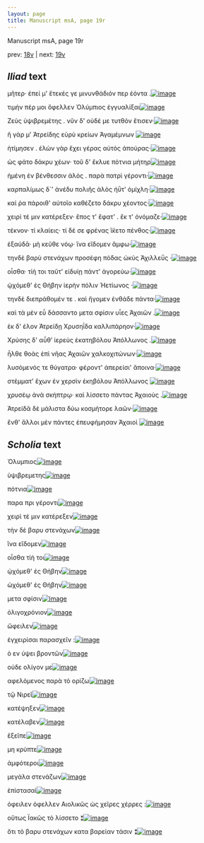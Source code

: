 ```yaml
---
layout: page
title: Manuscript msA, page 19r
---
```


Manuscript msA, page 19r

prev:  [18v](../18v) | next:  [19v](../19v)

## *Iliad* text

μῆτερ· ἐπεί μ' ἔτεκές γε μινυνθάδιόν περ ἐόντα .[![image](http://www.homermultitext.org/iipsrv?OBJ=IIP,1.0&FIF=/project/homer/pyramidal/deepzoom/hmt/vaimg/2017a/VA019RN_0020.tif&RGN=0.164,0.1961,0.358,0.0338&WID=1000&CVT=JPEG)](http://www.homermultitext.org/ict2/?urn=urn:cite2:hmt:vaimg.2017a:VA019RN_0020@0.164,0.1961,0.358,0.0338)

τιμήν πέρ μοι ὄφελλεν Ὀλύμπιος ἐγγυαλίξαι[![image](http://www.homermultitext.org/iipsrv?OBJ=IIP,1.0&FIF=/project/homer/pyramidal/deepzoom/hmt/vaimg/2017a/VA019RN_0020.tif&RGN=0.166,0.2231,0.343,0.0285&WID=1000&CVT=JPEG)](http://www.homermultitext.org/ict2/?urn=urn:cite2:hmt:vaimg.2017a:VA019RN_0020@0.166,0.2231,0.343,0.0285)

Ζεὺς ὑψιβρεμέτης . νῦν δ' 					οὐδέ με τυτθὸν ἔτισεν·[![image](http://www.homermultitext.org/iipsrv?OBJ=IIP,1.0&FIF=/project/homer/pyramidal/deepzoom/hmt/vaimg/2017a/VA019RN_0020.tif&RGN=0.164,0.2434,0.347,0.0285&WID=1000&CVT=JPEG)](http://www.homermultitext.org/ict2/?urn=urn:cite2:hmt:vaimg.2017a:VA019RN_0020@0.164,0.2434,0.347,0.0285)

ῆ γάρ μ' Ἀτρείδης εὐρὺ 					κρείων Ἀγαμέμνων 				[![image](http://www.homermultitext.org/iipsrv?OBJ=IIP,1.0&FIF=/project/homer/pyramidal/deepzoom/hmt/vaimg/2017a/VA019RN_0020.tif&RGN=0.163,0.2607,0.33,0.0285&WID=1000&CVT=JPEG)](http://www.homermultitext.org/ict2/?urn=urn:cite2:hmt:vaimg.2017a:VA019RN_0020@0.163,0.2607,0.33,0.0285)

ἠτίμησεν . ἑλὼν γὰρ ἔχει γέρας αὐτὸς ἀπούρας·[![image](http://www.homermultitext.org/iipsrv?OBJ=IIP,1.0&FIF=/project/homer/pyramidal/deepzoom/hmt/vaimg/2017a/VA019RN_0020.tif&RGN=0.162,0.278,0.377,0.0285&WID=1000&CVT=JPEG)](http://www.homermultitext.org/ict2/?urn=urn:cite2:hmt:vaimg.2017a:VA019RN_0020@0.162,0.278,0.377,0.0285)

ὡς φάτο δάκρυ χέων· τοῦ δ' ἔκλυε πότνια μήτηρ[![image](http://www.homermultitext.org/iipsrv?OBJ=IIP,1.0&FIF=/project/homer/pyramidal/deepzoom/hmt/vaimg/2017a/VA019RN_0020.tif&RGN=0.158,0.296,0.386,0.0338&WID=1000&CVT=JPEG)](http://www.homermultitext.org/ict2/?urn=urn:cite2:hmt:vaimg.2017a:VA019RN_0020@0.158,0.296,0.386,0.0338)

ἡμένη ἐν βένθεσσιν ἁλὸς . παρὰ πατρὶ γέροντι·[![image](http://www.homermultitext.org/iipsrv?OBJ=IIP,1.0&FIF=/project/homer/pyramidal/deepzoom/hmt/vaimg/2017a/VA019RN_0020.tif&RGN=0.162,0.3171,0.369,0.0293&WID=1000&CVT=JPEG)](http://www.homermultitext.org/ict2/?urn=urn:cite2:hmt:vaimg.2017a:VA019RN_0020@0.162,0.3171,0.369,0.0293)

καρπαλίμως δ`' ἀνέδυ πολιῆς ἁλὸς ἠΰτ' ὁμίχλη·[![image](http://www.homermultitext.org/iipsrv?OBJ=IIP,1.0&FIF=/project/homer/pyramidal/deepzoom/hmt/vaimg/2017a/VA019RN_0020.tif&RGN=0.161,0.3351,0.383,0.0293&WID=1000&CVT=JPEG)](http://www.homermultitext.org/ict2/?urn=urn:cite2:hmt:vaimg.2017a:VA019RN_0020@0.161,0.3351,0.383,0.0293)

καί ῥα πάροιθ' αὐτοῖο καθέζετο δάκρυ χέοντος·[![image](http://www.homermultitext.org/iipsrv?OBJ=IIP,1.0&FIF=/project/homer/pyramidal/deepzoom/hmt/vaimg/2017a/VA019RN_0020.tif&RGN=0.161,0.3561,0.358,0.0293&WID=1000&CVT=JPEG)](http://www.homermultitext.org/ict2/?urn=urn:cite2:hmt:vaimg.2017a:VA019RN_0020@0.161,0.3561,0.358,0.0293)

χειρὶ τέ μιν κατέρεξεν· ἔπος τ' ἔφατ' . ἔκ τ' ὀνόμαζε·[![image](http://www.homermultitext.org/iipsrv?OBJ=IIP,1.0&FIF=/project/homer/pyramidal/deepzoom/hmt/vaimg/2017a/VA019RN_0020.tif&RGN=0.157,0.3749,0.393,0.0323&WID=1000&CVT=JPEG)](http://www.homermultitext.org/ict2/?urn=urn:cite2:hmt:vaimg.2017a:VA019RN_0020@0.157,0.3749,0.393,0.0323)

τέκνον· τί κλαίεις· τί δέ σε φρένας ἵ̈κετο πένθος·[![image](http://www.homermultitext.org/iipsrv?OBJ=IIP,1.0&FIF=/project/homer/pyramidal/deepzoom/hmt/vaimg/2017a/VA019RN_0020.tif&RGN=0.155,0.3929,0.369,0.0323&WID=1000&CVT=JPEG)](http://www.homermultitext.org/ict2/?urn=urn:cite2:hmt:vaimg.2017a:VA019RN_0020@0.155,0.3929,0.369,0.0323)

ἐξαύδᾱ· μὴ κεῦθε νόῳ· ἵνα εἴδομεν ἄμφω·[![image](http://www.homermultitext.org/iipsrv?OBJ=IIP,1.0&FIF=/project/homer/pyramidal/deepzoom/hmt/vaimg/2017a/VA019RN_0020.tif&RGN=0.153,0.4125,0.356,0.0323&WID=1000&CVT=JPEG)](http://www.homermultitext.org/ict2/?urn=urn:cite2:hmt:vaimg.2017a:VA019RN_0020@0.153,0.4125,0.356,0.0323)

τηνδὲ βαρὺ στενάχων προσέφη πόδας ὠκὺς Ἀχιλλεΰς ·[![image](http://www.homermultitext.org/iipsrv?OBJ=IIP,1.0&FIF=/project/homer/pyramidal/deepzoom/hmt/vaimg/2017a/VA019RN_0020.tif&RGN=0.154,0.4328,0.399,0.0285&WID=1000&CVT=JPEG)](http://www.homermultitext.org/ict2/?urn=urn:cite2:hmt:vaimg.2017a:VA019RN_0020@0.154,0.4328,0.399,0.0285)

οἶσθα· τίή τοι ταῦτ' εἰδυίῃ πάντ' ἀγορεύω·[![image](http://www.homermultitext.org/iipsrv?OBJ=IIP,1.0&FIF=/project/homer/pyramidal/deepzoom/hmt/vaimg/2017a/VA019RN_0020.tif&RGN=0.16,0.4493,0.324,0.0308&WID=1000&CVT=JPEG)](http://www.homermultitext.org/ict2/?urn=urn:cite2:hmt:vaimg.2017a:VA019RN_0020@0.16,0.4493,0.324,0.0308)

ᾠχόμεθ' ἐς Θήβην 					ἱερὴν πόλιν Ἠετίωνος ·[![image](http://www.homermultitext.org/iipsrv?OBJ=IIP,1.0&FIF=/project/homer/pyramidal/deepzoom/hmt/vaimg/2017a/VA019RN_0020.tif&RGN=0.156,0.4696,0.342,0.0301&WID=1000&CVT=JPEG)](http://www.homermultitext.org/ict2/?urn=urn:cite2:hmt:vaimg.2017a:VA019RN_0020@0.156,0.4696,0.342,0.0301)

τηνδὲ διεπράθομέν τε . καὶ ἤγομεν ἐνθάδε πάντα·[![image](http://www.homermultitext.org/iipsrv?OBJ=IIP,1.0&FIF=/project/homer/pyramidal/deepzoom/hmt/vaimg/2017a/VA019RN_0020.tif&RGN=0.157,0.4869,0.389,0.0278&WID=1000&CVT=JPEG)](http://www.homermultitext.org/ict2/?urn=urn:cite2:hmt:vaimg.2017a:VA019RN_0020@0.157,0.4869,0.389,0.0278)

καὶ τὰ μὲν εὖ δάσσαντο μετα σφίσιν υἷες Ἀχαιῶν .[![image](http://www.homermultitext.org/iipsrv?OBJ=IIP,1.0&FIF=/project/homer/pyramidal/deepzoom/hmt/vaimg/2017a/VA019RN_0020.tif&RGN=0.16,0.5064,0.389,0.0278&WID=1000&CVT=JPEG)](http://www.homermultitext.org/ict2/?urn=urn:cite2:hmt:vaimg.2017a:VA019RN_0020@0.16,0.5064,0.389,0.0278)

ἐκ δ' έλον Ἀτρείδῃ 					 Χρυσηΐδα καλλιπάρηον·[![image](http://www.homermultitext.org/iipsrv?OBJ=IIP,1.0&FIF=/project/homer/pyramidal/deepzoom/hmt/vaimg/2017a/VA019RN_0020.tif&RGN=0.16,0.5267,0.361,0.027&WID=1000&CVT=JPEG)](http://www.homermultitext.org/ict2/?urn=urn:cite2:hmt:vaimg.2017a:VA019RN_0020@0.16,0.5267,0.361,0.027)

Χρύσης δ' αὖθ’ ἱερεὺς ἑκατηβόλου Ἀπόλλωνος .[![image](http://www.homermultitext.org/iipsrv?OBJ=IIP,1.0&FIF=/project/homer/pyramidal/deepzoom/hmt/vaimg/2017a/VA019RN_0020.tif&RGN=0.152,0.5447,0.373,0.0301&WID=1000&CVT=JPEG)](http://www.homermultitext.org/ict2/?urn=urn:cite2:hmt:vaimg.2017a:VA019RN_0020@0.152,0.5447,0.373,0.0301)

ἦλθε θοὰς ἐπὶ νῆας Ἀχαιῶν χαλκοχιτώνων·[![image](http://www.homermultitext.org/iipsrv?OBJ=IIP,1.0&FIF=/project/homer/pyramidal/deepzoom/hmt/vaimg/2017a/VA019RN_0020.tif&RGN=0.156,0.5642,0.373,0.0301&WID=1000&CVT=JPEG)](http://www.homermultitext.org/ict2/?urn=urn:cite2:hmt:vaimg.2017a:VA019RN_0020@0.156,0.5642,0.373,0.0301)

λυσόμενός τε θύγατρα· φέροντ' ἀπερείσι' ἄποινα·[![image](http://www.homermultitext.org/iipsrv?OBJ=IIP,1.0&FIF=/project/homer/pyramidal/deepzoom/hmt/vaimg/2017a/VA019RN_0020.tif&RGN=0.144,0.583,0.387,0.0301&WID=1000&CVT=JPEG)](http://www.homermultitext.org/ict2/?urn=urn:cite2:hmt:vaimg.2017a:VA019RN_0020@0.144,0.583,0.387,0.0301)

στέμματ' ἔχων ἐν χερσὶν ἑκηβόλου Ἀπόλλωνος 				[![image](http://www.homermultitext.org/iipsrv?OBJ=IIP,1.0&FIF=/project/homer/pyramidal/deepzoom/hmt/vaimg/2017a/VA019RN_0020.tif&RGN=0.158,0.6018,0.343,0.0301&WID=1000&CVT=JPEG)](http://www.homermultitext.org/ict2/?urn=urn:cite2:hmt:vaimg.2017a:VA019RN_0020@0.158,0.6018,0.343,0.0301)

χρυσέῳ ἀνὰ σκήπτρῳ· καὶ λίσσετο πάντας Ἀχαιοὺς .[![image](http://www.homermultitext.org/iipsrv?OBJ=IIP,1.0&FIF=/project/homer/pyramidal/deepzoom/hmt/vaimg/2017a/VA019RN_0020.tif&RGN=0.15,0.6206,0.379,0.0301&WID=1000&CVT=JPEG)](http://www.homermultitext.org/ict2/?urn=urn:cite2:hmt:vaimg.2017a:VA019RN_0020@0.15,0.6206,0.379,0.0301)

Ἀτρείδᾱ δὲ μάλιστα δύω 					κοσμήτορε λαῶν·[![image](http://www.homermultitext.org/iipsrv?OBJ=IIP,1.0&FIF=/project/homer/pyramidal/deepzoom/hmt/vaimg/2017a/VA019RN_0020.tif&RGN=0.158,0.6386,0.332,0.0301&WID=1000&CVT=JPEG)](http://www.homermultitext.org/ict2/?urn=urn:cite2:hmt:vaimg.2017a:VA019RN_0020@0.158,0.6386,0.332,0.0301)

ἔνθ' ἄλλοι μὲν πάντες ἐπευφήμησαν Ἀχαιοὶ 				[![image](http://www.homermultitext.org/iipsrv?OBJ=IIP,1.0&FIF=/project/homer/pyramidal/deepzoom/hmt/vaimg/2017a/VA019RN_0020.tif&RGN=0.151,0.6566,0.335,0.0301&WID=1000&CVT=JPEG)](http://www.homermultitext.org/ict2/?urn=urn:cite2:hmt:vaimg.2017a:VA019RN_0020@0.151,0.6566,0.335,0.0301)

## *Scholia* text

Ὀλυμπιος[![image](http://www.homermultitext.org/iipsrv?OBJ=IIP,1.0&FIF=/project/homer/pyramidal/deepzoom/hmt/vaimg/2017a/VA019RN_0020.tif&RGN=0.16064849,0.09322268,0.45615328,0.01853389&WID=1000&CVT=JPEG)](http://www.homermultitext.org/ict2/?urn=urn:cite2:hmt:vaimg.2017a:VA019RN_0020@0.16064849,0.09322268,0.45615328,0.01853389)

ὑψιβρεμετης[![image](http://www.homermultitext.org/iipsrv?OBJ=IIP,1.0&FIF=/project/homer/pyramidal/deepzoom/hmt/vaimg/2017a/VA019RN_0020.tif&RGN=0.16985999,0.09571231,0.59395726,0.02572614&WID=1000&CVT=JPEG)](http://www.homermultitext.org/ict2/?urn=urn:cite2:hmt:vaimg.2017a:VA019RN_0020@0.16985999,0.09571231,0.59395726,0.02572614)

πότνια[![image](http://www.homermultitext.org/iipsrv?OBJ=IIP,1.0&FIF=/project/homer/pyramidal/deepzoom/hmt/vaimg/2017a/VA019RN_0020.tif&RGN=0.16985999,0.10843707,0.59322034,0.02600277&WID=1000&CVT=JPEG)](http://www.homermultitext.org/ict2/?urn=urn:cite2:hmt:vaimg.2017a:VA019RN_0020@0.16985999,0.10843707,0.59322034,0.02600277)

παρα πρι γέροντι[![image](http://www.homermultitext.org/iipsrv?OBJ=IIP,1.0&FIF=/project/homer/pyramidal/deepzoom/hmt/vaimg/2017a/VA019RN_0020.tif&RGN=0.16985999,0.12282158,0.59174650,0.02213001&WID=1000&CVT=JPEG)](http://www.homermultitext.org/ict2/?urn=urn:cite2:hmt:vaimg.2017a:VA019RN_0020@0.16985999,0.12282158,0.59174650,0.02213001)

χειρὶ τέ μιν κατέρεξεν[![image](http://www.homermultitext.org/iipsrv?OBJ=IIP,1.0&FIF=/project/homer/pyramidal/deepzoom/hmt/vaimg/2017a/VA019RN_0020.tif&RGN=0.15364775,0.13914246,0.49742078,0.01770401&WID=1000&CVT=JPEG)](http://www.homermultitext.org/ict2/?urn=urn:cite2:hmt:vaimg.2017a:VA019RN_0020@0.15364775,0.13914246,0.49742078,0.01770401)

τὴν δὲ βαρυ στενάχων[![image](http://www.homermultitext.org/iipsrv?OBJ=IIP,1.0&FIF=/project/homer/pyramidal/deepzoom/hmt/vaimg/2017a/VA019RN_0020.tif&RGN=0.17096536,0.14301521,0.59727340,0.05006916&WID=1000&CVT=JPEG)](http://www.homermultitext.org/ict2/?urn=urn:cite2:hmt:vaimg.2017a:VA019RN_0020@0.17096536,0.14301521,0.59727340,0.05006916)

ἵνα εἴδομεν[![image](http://www.homermultitext.org/iipsrv?OBJ=IIP,1.0&FIF=/project/homer/pyramidal/deepzoom/hmt/vaimg/2017a/VA019RN_0020.tif&RGN=0.56595431,0.17676349,0.20302137,0.07413555&WID=1000&CVT=JPEG)](http://www.homermultitext.org/ict2/?urn=urn:cite2:hmt:vaimg.2017a:VA019RN_0020@0.56595431,0.17676349,0.20302137,0.07413555)

οἶσθα τίή τοι[![image](http://www.homermultitext.org/iipsrv?OBJ=IIP,1.0&FIF=/project/homer/pyramidal/deepzoom/hmt/vaimg/2017a/VA019RN_0020.tif&RGN=0.55158438,0.24426003,0.23286662,0.02987552&WID=1000&CVT=JPEG)](http://www.homermultitext.org/ict2/?urn=urn:cite2:hmt:vaimg.2017a:VA019RN_0020@0.55158438,0.24426003,0.23286662,0.02987552)

ᾠχόμεθ' ἐς Θήβην[![image](http://www.homermultitext.org/iipsrv?OBJ=IIP,1.0&FIF=/project/homer/pyramidal/deepzoom/hmt/vaimg/2017a/VA019RN_0020.tif&RGN=0.55268976,0.26832642,0.21849668,0.28022130&WID=1000&CVT=JPEG)](http://www.homermultitext.org/ict2/?urn=urn:cite2:hmt:vaimg.2017a:VA019RN_0020@0.55268976,0.26832642,0.21849668,0.28022130)

ὠχόμεθ' ἐς Θήβην[![image](http://www.homermultitext.org/iipsrv?OBJ=IIP,1.0&FIF=/project/homer/pyramidal/deepzoom/hmt/vaimg/2017a/VA019RN_0020.tif&RGN=0.54089904,0.54578147,0.23470892,0.13056708&WID=1000&CVT=JPEG)](http://www.homermultitext.org/ict2/?urn=urn:cite2:hmt:vaimg.2017a:VA019RN_0020@0.54089904,0.54578147,0.23470892,0.13056708)

μετα σφίσιν[![image](http://www.homermultitext.org/iipsrv?OBJ=IIP,1.0&FIF=/project/homer/pyramidal/deepzoom/hmt/vaimg/2017a/VA019RN_0020.tif&RGN=0.15549005,0.67192254,0.60427413,0.08188105&WID=1000&CVT=JPEG)](http://www.homermultitext.org/ict2/?urn=urn:cite2:hmt:vaimg.2017a:VA019RN_0020@0.15549005,0.67192254,0.60427413,0.08188105)

ὀλιγοχρόνιον[![image](http://www.homermultitext.org/iipsrv?OBJ=IIP,1.0&FIF=/project/homer/pyramidal/deepzoom/hmt/vaimg/2017a/VA019RN_0020.tif&RGN=0.35630066,0.20276625,0.04532056,0.01134163&WID=1000&CVT=JPEG)](http://www.homermultitext.org/ict2/?urn=urn:cite2:hmt:vaimg.2017a:VA019RN_0020@0.35630066,0.20276625,0.04532056,0.01134163)

ὤφειλεν[![image](http://www.homermultitext.org/iipsrv?OBJ=IIP,1.0&FIF=/project/homer/pyramidal/deepzoom/hmt/vaimg/2017a/VA019RN_0020.tif&RGN=0.31208548,0.22295989,0.03610906,0.01051176&WID=1000&CVT=JPEG)](http://www.homermultitext.org/ict2/?urn=urn:cite2:hmt:vaimg.2017a:VA019RN_0020@0.31208548,0.22295989,0.03610906,0.01051176)

ἐγχειρίσαι παρασχεῖν :[![image](http://www.homermultitext.org/iipsrv?OBJ=IIP,1.0&FIF=/project/homer/pyramidal/deepzoom/hmt/vaimg/2017a/VA019RN_0020.tif&RGN=0.43957259,0.22213001,0.07848195,0.01189488&WID=1000&CVT=JPEG)](http://www.homermultitext.org/ict2/?urn=urn:cite2:hmt:vaimg.2017a:VA019RN_0020@0.43957259,0.22213001,0.07848195,0.01189488)

ὁ εν ύψει βροντῶν[![image](http://www.homermultitext.org/iipsrv?OBJ=IIP,1.0&FIF=/project/homer/pyramidal/deepzoom/hmt/vaimg/2017a/VA019RN_0020.tif&RGN=0.23212970,0.24121715,0.06742815,0.01134163&WID=1000&CVT=JPEG)](http://www.homermultitext.org/ict2/?urn=urn:cite2:hmt:vaimg.2017a:VA019RN_0020@0.23212970,0.24121715,0.06742815,0.01134163)

οὐδε ολίγον με[![image](http://www.homermultitext.org/iipsrv?OBJ=IIP,1.0&FIF=/project/homer/pyramidal/deepzoom/hmt/vaimg/2017a/VA019RN_0020.tif&RGN=0.36219602,0.24094053,0.06153279,0.01078838&WID=1000&CVT=JPEG)](http://www.homermultitext.org/ict2/?urn=urn:cite2:hmt:vaimg.2017a:VA019RN_0020@0.36219602,0.24094053,0.06153279,0.01078838)

αφελόμενος παρὰ τὸ ορίζω[![image](http://www.homermultitext.org/iipsrv?OBJ=IIP,1.0&FIF=/project/homer/pyramidal/deepzoom/hmt/vaimg/2017a/VA019RN_0020.tif&RGN=0.47199705,0.27828492,0.07258659,0.01244813&WID=1000&CVT=JPEG)](http://www.homermultitext.org/ict2/?urn=urn:cite2:hmt:vaimg.2017a:VA019RN_0020@0.47199705,0.27828492,0.07258659,0.01244813)

τῷ Νιρεῖ[![image](http://www.homermultitext.org/iipsrv?OBJ=IIP,1.0&FIF=/project/homer/pyramidal/deepzoom/hmt/vaimg/2017a/VA019RN_0020.tif&RGN=0.44362564,0.31784232,0.03979366,0.01217151&WID=1000&CVT=JPEG)](http://www.homermultitext.org/ict2/?urn=urn:cite2:hmt:vaimg.2017a:VA019RN_0020@0.44362564,0.31784232,0.03979366,0.01217151)

κατέψηξεν[![image](http://www.homermultitext.org/iipsrv?OBJ=IIP,1.0&FIF=/project/homer/pyramidal/deepzoom/hmt/vaimg/2017a/VA019RN_0020.tif&RGN=0.31687546,0.37399723,0.04753132,0.01272476&WID=1000&CVT=JPEG)](http://www.homermultitext.org/ict2/?urn=urn:cite2:hmt:vaimg.2017a:VA019RN_0020@0.31687546,0.37399723,0.04753132,0.01272476)

κατέλαβεν[![image](http://www.homermultitext.org/iipsrv?OBJ=IIP,1.0&FIF=/project/homer/pyramidal/deepzoom/hmt/vaimg/2017a/VA019RN_0020.tif&RGN=0.44804716,0.39612725,0.03758290,0.00995851&WID=1000&CVT=JPEG)](http://www.homermultitext.org/ict2/?urn=urn:cite2:hmt:vaimg.2017a:VA019RN_0020@0.44804716,0.39612725,0.03758290,0.00995851)

ἔξεῖπε[![image](http://www.homermultitext.org/iipsrv?OBJ=IIP,1.0&FIF=/project/homer/pyramidal/deepzoom/hmt/vaimg/2017a/VA019RN_0020.tif&RGN=0.17833456,0.41106501,0.03168755,0.01051176&WID=1000&CVT=JPEG)](http://www.homermultitext.org/ict2/?urn=urn:cite2:hmt:vaimg.2017a:VA019RN_0020@0.17833456,0.41106501,0.03168755,0.01051176)

μη κρύπτε[![image](http://www.homermultitext.org/iipsrv?OBJ=IIP,1.0&FIF=/project/homer/pyramidal/deepzoom/hmt/vaimg/2017a/VA019RN_0020.tif&RGN=0.26713338,0.41161826,0.04163596,0.01051176&WID=1000&CVT=JPEG)](http://www.homermultitext.org/ict2/?urn=urn:cite2:hmt:vaimg.2017a:VA019RN_0020@0.26713338,0.41161826,0.04163596,0.01051176)

ἀμφότεροι[![image](http://www.homermultitext.org/iipsrv?OBJ=IIP,1.0&FIF=/project/homer/pyramidal/deepzoom/hmt/vaimg/2017a/VA019RN_0020.tif&RGN=0.48047163,0.41272476,0.04126750,0.01521438&WID=1000&CVT=JPEG)](http://www.homermultitext.org/ict2/?urn=urn:cite2:hmt:vaimg.2017a:VA019RN_0020@0.48047163,0.41272476,0.04126750,0.01521438)

μεγάλα στενάζων[![image](http://www.homermultitext.org/iipsrv?OBJ=IIP,1.0&FIF=/project/homer/pyramidal/deepzoom/hmt/vaimg/2017a/VA019RN_0020.tif&RGN=0.26823876,0.43264177,0.06927045,0.01106501&WID=1000&CVT=JPEG)](http://www.homermultitext.org/ict2/?urn=urn:cite2:hmt:vaimg.2017a:VA019RN_0020@0.26823876,0.43264177,0.06927045,0.01106501)

ἐπίστασαὶ[![image](http://www.homermultitext.org/iipsrv?OBJ=IIP,1.0&FIF=/project/homer/pyramidal/deepzoom/hmt/vaimg/2017a/VA019RN_0020.tif&RGN=0.18238762,0.45089903,0.03463522,0.01051176&WID=1000&CVT=JPEG)](http://www.homermultitext.org/ict2/?urn=urn:cite2:hmt:vaimg.2017a:VA019RN_0020@0.18238762,0.45089903,0.03463522,0.01051176)

όφειλεν όφελλεν Αιολικῶς ὡς χεῖρες χέρρες :[![image](http://www.homermultitext.org/iipsrv?OBJ=IIP,1.0&FIF=/project/homer/pyramidal/deepzoom/hmt/vaimg/2017a/VA019RN_0020.tif&RGN=0.51510685,0.20829876,0.05379514,0.03955740&WID=1000&CVT=JPEG)](http://www.homermultitext.org/ict2/?urn=urn:cite2:hmt:vaimg.2017a:VA019RN_0020@0.51510685,0.20829876,0.05379514,0.03955740)

οὕτως Ϊακῶς τὸ λίσσετο ⁑[![image](http://www.homermultitext.org/iipsrv?OBJ=IIP,1.0&FIF=/project/homer/pyramidal/deepzoom/hmt/vaimg/2017a/VA019RN_0020.tif&RGN=0.51400147,0.63125864,0.03463522,0.03762102&WID=1000&CVT=JPEG)](http://www.homermultitext.org/ict2/?urn=urn:cite2:hmt:vaimg.2017a:VA019RN_0020@0.51400147,0.63125864,0.03463522,0.03762102)

ὅτι τὸ βαρυ στενάχων κατα βαρείαν τάσιν ⁑[![image](http://www.homermultitext.org/iipsrv?OBJ=IIP,1.0&FIF=/project/homer/pyramidal/deepzoom/hmt/vaimg/2017a/VA019RN_0020.tif&RGN=0.09837878,0.42793914,0.05674282,0.03181189&WID=1000&CVT=JPEG)](http://www.homermultitext.org/ict2/?urn=urn:cite2:hmt:vaimg.2017a:VA019RN_0020@0.09837878,0.42793914,0.05674282,0.03181189)